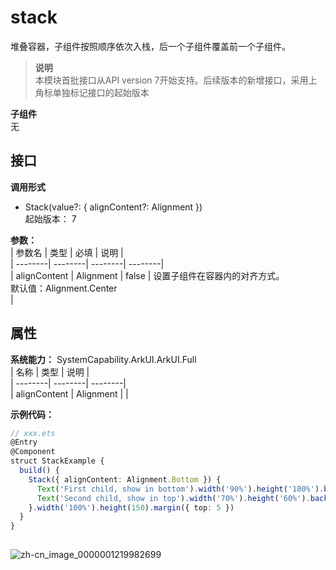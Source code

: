 # stack    
堆叠容器，子组件按照顺序依次入栈，后一个子组件覆盖前一个子组件。  
> **说明**   
>本模块首批接口从API version 7开始支持。后续版本的新增接口，采用上角标单独标记接口的起始版本  
  
 **子组件**   
无  
    
## 接口  
  
  
    
 **调用形式**     
    
- Stack(value?: { alignContent?: Alignment })    
起始版本： 7    
    
 **参数：**     
| 参数名 | 类型 | 必填 | 说明 |  
| --------| --------| --------| --------|  
| alignContent | Alignment | false | 设置子组件在容器内的对齐方式。<br/>默认值：Alignment.Center<br/> |  
    
## 属性  
    
 **系统能力：** SystemCapability.ArkUI.ArkUI.Full    
| 名称 | 类型 | 说明 |  
| --------| --------| --------|  
| alignContent |  Alignment |  |  
    
 **示例代码：**   
```ts    
// xxx.ets  
@Entry  
@Component  
struct StackExample {  
  build() {  
    Stack({ alignContent: Alignment.Bottom }) {  
      Text('First child, show in bottom').width('90%').height('100%').backgroundColor(0xd2cab3).align(Alignment.Top)  
      Text('Second child, show in top').width('70%').height('60%').backgroundColor(0xc1cbac).align(Alignment.Top)  
    }.width('100%').height(150).margin({ top: 5 })  
  }  
}  
    
```    
  
![zh-cn_image_0000001219982699](figures/zh-cn_image_0000001219982699.PNG)  
